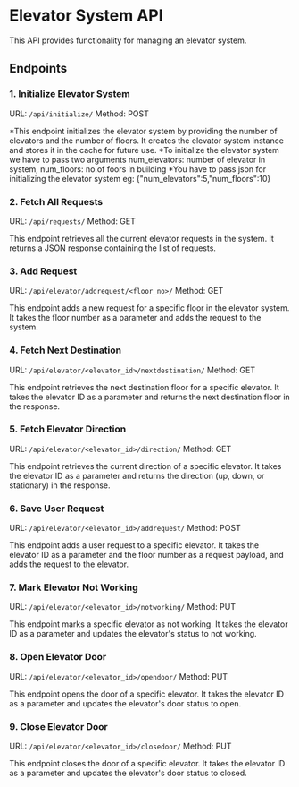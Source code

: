 # Elevator System API

This API provides functionality for managing an elevator system.

## Endpoints

### 1. Initialize Elevator System

URL: `/api/initialize/`
Method: POST

*This endpoint initializes the elevator system by providing the number of elevators and the number of floors. It creates the elevator system instance and stores it in the cache for future use.
*To initialize the elevator system we have to pass two arguments num_elevators: number of elevator in system, num_floors: no.of foors in building
*You have to pass json for initializing the elevator system eg: {"num_elevators":5,"num_floors":10}

### 2. Fetch All Requests

URL: `/api/requests/`
Method: GET

This endpoint retrieves all the current elevator requests in the system. It returns a JSON response containing the list of requests.

### 3. Add Request

URL: `/api/elevator/addrequest/<floor_no>/`
Method: GET

This endpoint adds a new request for a specific floor in the elevator system. It takes the floor number as a parameter and adds the request to the system.

### 4. Fetch Next Destination

URL: `/api/elevator/<elevator_id>/nextdestination/`
Method: GET

This endpoint retrieves the next destination floor for a specific elevator. It takes the elevator ID as a parameter and returns the next destination floor in the response.

### 5. Fetch Elevator Direction

URL: `/api/elevator/<elevator_id>/direction/`
Method: GET

This endpoint retrieves the current direction of a specific elevator. It takes the elevator ID as a parameter and returns the direction (up, down, or stationary) in the response.

### 6. Save User Request

URL: `/api/elevator/<elevator_id>/addrequest/`
Method: POST

This endpoint adds a user request to a specific elevator. It takes the elevator ID as a parameter and the floor number as a request payload, and adds the request to the elevator.

### 7. Mark Elevator Not Working

URL: `/api/elevator/<elevator_id>/notworking/`
Method: PUT

This endpoint marks a specific elevator as not working. It takes the elevator ID as a parameter and updates the elevator's status to not working.

### 8. Open Elevator Door

URL: `/api/elevator/<elevator_id>/opendoor/`
Method: PUT

This endpoint opens the door of a specific elevator. It takes the elevator ID as a parameter and updates the elevator's door status to open.

### 9. Close Elevator Door

URL: `/api/elevator/<elevator_id>/closedoor/`
Method: PUT

This endpoint closes the door of a specific elevator. It takes the elevator ID as a parameter and updates the elevator's door status to closed.


